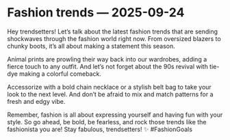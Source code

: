 # Fashion trends — 2025-09-24

Hey trendsetters! Let’s talk about the latest fashion trends that are sending shockwaves through the fashion world right now. From oversized blazers to chunky boots, it’s all about making a statement this season. 

Animal prints are prowling their way back into our wardrobes, adding a fierce touch to any outfit. And let’s not forget about the 90s revival with tie-dye making a colorful comeback. 

Accessorize with a bold chain necklace or a stylish belt bag to take your look to the next level. And don’t be afraid to mix and match patterns for a fresh and edgy vibe. 

Remember, fashion is all about expressing yourself and having fun with your style. So go ahead, be bold, be fearless, and rock those trends like the fashionista you are! Stay fabulous, trendsetters! ✨ #FashionGoals